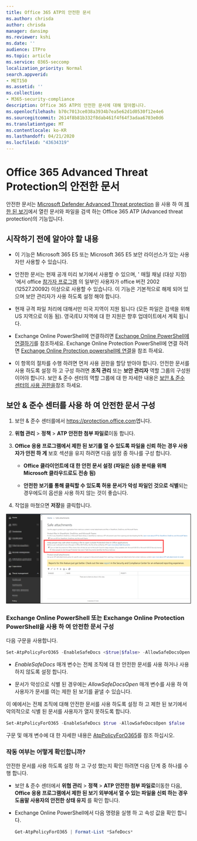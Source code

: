 ```yaml
---
title: Office 365 ATP의 안전한 문서
ms.author: chrisda
author: chrisda
manager: dansimp
ms.reviewer: kshi
ms.date: ''
audience: ITPro
ms.topic: article
ms.service: O365-seccomp
localization_priority: Normal
search.appverid:
- MET150
ms.assetid: ''
ms.collection:
- M365-security-compliance
description: Office 365 ATP의 안전한 문서에 대해 알아봅니다.
ms.openlocfilehash: b70c7013ce038a3934b7ea5e62d1d0530f12e4e6
ms.sourcegitcommit: 2614f8b81b332f8dab461f4f64f3adaa6703e0d6
ms.translationtype: MT
ms.contentlocale: ko-KR
ms.lasthandoff: 04/21/2020
ms.locfileid: "43634319"
---
```

# <a name="safe-documents-in-office-365-advanced-threat-protection"></a>Office 365 Advanced Threat Protection의 안전한 문서

안전한 문서는 [Microsoft Defender Advanced Threat protection](https://docs.microsoft.com/windows/security/threat-protection/microsoft-defender-atp/microsoft-defender-advanced-threat-protection) 을 사용 하 여 [제한 된 보기](https://support.office.com/article/d6f09ac7-e6b9-4495-8e43-2bbcdbcb6653)에서 열린 문서와 파일을 검색 하는 Office 365 ATP (Advanced threat protection)의 기능입니다.

## <a name="what-do-you-need-to-know-before-you-begin"></a>시작하기 전에 알아야 할 내용

- 이 기능은 Microsoft 365 E5 또는 Microsoft 365 E5 보안 라이선스가 있는 사용자만 사용할 수 있습니다.

- 안전한 문서는 현재 공개 미리 보기에서 사용할 수 있으며, ' 매월 채널 (대상 지정) '에서 office [참가자 프로그램](https://insider.office.com/en-us/join) 의 일부인 사용자가 office 버전 2002 (12527.20092) 이상으로 사용할 수 있습니다. 이 기능은 기본적으로 해제 되어 있으며 보안 관리자가 사용 하도록 설정 해야 합니다.

- 현재 규격 파일 처리에 대해서만 미국 지역이 지원 됩니다 (모든 파일은 검색을 위해 US 지역으로 이동 됨). 영국/EU 지역에 대 한 지원은 향후 업데이트에서 계획 됩니다.

- Exchange Online PowerShell에 연결하려면 [Exchange Online PowerShell에 연결하기](https://docs.microsoft.com/powershell/exchange/exchange-online/connect-to-exchange-online-powershell/connect-to-exchange-online-powershell)를 참조하세요. Exchange Online Protection PowerShell에 연결 하려면 [Exchange Online Protection powershell에 연결](https://docs.microsoft.com/powershell/exchange/exchange-eop/connect-to-exchange-online-protection-powershell)을 참조 하세요.

- 이 항목의 절차를 수행 하려면 먼저 사용 권한을 할당 받아야 합니다. 안전한 문서를 사용 하도록 설정 하 고 구성 하려면 **조직 관리** 또는 **보안 관리자** 역할 그룹의 구성원 이어야 합니다. 보안 & 준수 센터의 역할 그룹에 대 한 자세한 내용은 [보안 & 준수 센터의 사용 권한을](permissions-in-the-security-and-compliance-center.md)참조 하세요.

## <a name="use-the-security--compliance-center-to-configure-safe-documents"></a>보안 & 준수 센터를 사용 하 여 안전한 문서 구성

1. 보안 & 준수 센터를에서 <https://protection.office.com>엽니다.

2. **위협 관리** \> **정책** \> **ATP 안전한 첨부 파일로**이동 합니다.

3. **Office 응용 프로그램에서 제한 된 보기를 열 수 있도록 파일을 신뢰 하는 경우 사용자가 안전 하 게** 보호 섹션을 유지 하려면 다음 설정 중 하나를 구성 합니다.

   - **Office 클라이언트에 대 한 안전 문서 설정 (파일은 심층 분석을 위해 Microsoft 클라우드로도 전송 됨)**

   - **안전한 보기를 통해 클릭할 수 있도록 허용 문서가 악성 파일인 것으로 식별**되는 경우에도이 옵션을 사용 하지 않는 것이 좋습니다.

4. 작업을 마쳤으면 **저장**을 클릭합니다.

![ATP 안전한 첨부 파일 페이지](../../media/safe-docs.png)

### <a name="use-exchange-online-powershell-or-exchange-online-protection-powershell-to-configure-safe-documents"></a>Exchange Online PowerShell 또는 Exchange Online Protection PowerShell을 사용 하 여 안전한 문서 구성

다음 구문을 사용합니다.

```powershell
Set-AtpPolicyForO365 -EnableSafeDocs <$true|$false> -AllowSafeDocsOpen <$true|$false>
```

- _EnableSafeDocs_ 매개 변수는 전체 조직에 대 한 안전한 문서를 사용 하거나 사용 하지 않도록 설정 합니다.

- 문서가 악성으로 식별 된 경우에는 _AllowSafeDocsOpen_ 매개 변수를 사용 하 여 사용자가 문서를 여는 제한 된 보기를 끝낼 수 있습니다.

이 예에서는 전체 조직에 대해 안전한 문서를 사용 하도록 설정 하 고 제한 된 보기에서 악의적으로 식별 된 문서를 사용자가 열지 못하도록 합니다.

```powershell
Set-AtpPolicyForO365 -EnableSafeDocs $true -AllowSafeDocsOpen $false
```

구문 및 매개 변수에 대 한 자세한 내용은 [AtpPolicyForO365](https://docs.microsoft.com/powershell/module/exchange/advanced-threat-protection/set-atppolicyforo365)를 참조 하십시오.

### <a name="how-do-i-know-this-worked"></a>작동 여부는 어떻게 확인합니까?

안전한 문서를 사용 하도록 설정 하 고 구성 했는지 확인 하려면 다음 단계 중 하나를 수행 합니다.

- 보안 & 준수 센터에서 **위협 관리** \> **정책** \> **ATP 안전한 첨부 파일로**이동한 다음, **Office 응용 프로그램에서 제한 된 보기 외부에서 열 수 있는 파일을 신뢰 하는 경우 도움말 사용자의 안전한 상태 유지** 를 확인 합니다.

- Exchange Online PowerShell에서 다음 명령을 실행 하 고 속성 값을 확인 합니다.

  ```powershell
  Get-AtpPolicyForO365 | Format-List *SafeDocs*
  ```
